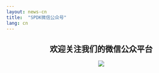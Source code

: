 ```yaml
---
layout: news-cn
title:  "SPDK微信公众号"
lang: cn
---
```

## <center>欢迎关注我们的微信公众平台</center>

<div style="text-align: center">
<img src="../../img/QR.jpg"/>
</div>


